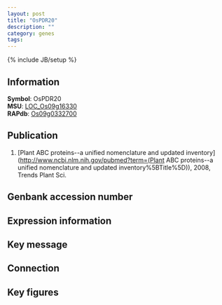 ```yaml
---
layout: post
title: "OsPDR20"
description: ""
category: genes
tags: 
---
```

{% include JB/setup %}

## Information
__Symbol__: OsPDR20  
__MSU__: [LOC_Os09g16330](http://rice.plantbiology.msu.edu/cgi-bin/ORF_infopage.cgi?orf=LOC_Os09g16330)  
__RAPdb__: [Os09g0332700](http://rapdb.dna.affrc.go.jp/viewer/gbrowse_details/irgsp1?name=Os09g0332700)  

## Publication
1. [Plant ABC proteins--a unified nomenclature and updated inventory](http://www.ncbi.nlm.nih.gov/pubmed?term=(Plant ABC proteins--a unified nomenclature and updated inventory%5BTitle%5D)), 2008, Trends Plant Sci.

## Genbank accession number

## Expression information

## Key message

## Connection

## Key figures


